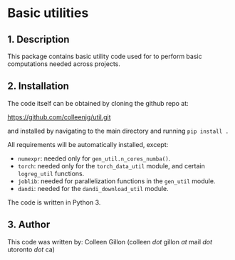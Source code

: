 # Basic utilities

## 1. Description
This package contains basic utility code used for to perform basic computations needed across projects.

## 2. Installation
The code itself can be obtained by cloning the github repo at:

https://github.com/colleenjg/util.git

and installed by navigating to the main directory and running `pip install .`

All requirements will be automatically installed, except:
* `numexpr`: needed only for `gen_util.n_cores_numba()`.
* `torch`: needed only for the `torch_data_util` module, and certain `logreg_util` functions.
* `joblib`: needed for parallelization functions in the `gen_util` module.
* `dandi`: needed for the `dandi_download_util` module.

The code is written in Python 3.

## 3. Author
This code was written by: Colleen Gillon (colleen _dot_ gillon _at_ mail _dot_ utoronto _dot_ ca)
